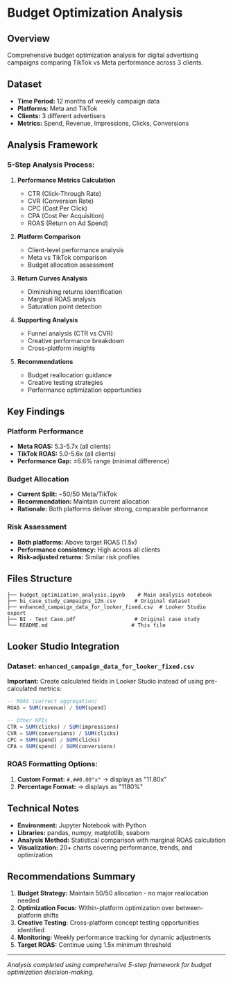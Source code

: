 # Budget Optimization Analysis

## Overview
Comprehensive budget optimization analysis for digital advertising campaigns comparing TikTok vs Meta performance across 3 clients.

## Dataset
- **Time Period:** 12 months of weekly campaign data
- **Platforms:** Meta and TikTok
- **Clients:** 3 different advertisers
- **Metrics:** Spend, Revenue, Impressions, Clicks, Conversions

## Analysis Framework

### 5-Step Analysis Process:
1. **Performance Metrics Calculation**
   - CTR (Click-Through Rate)
   - CVR (Conversion Rate)
   - CPC (Cost Per Click)
   - CPA (Cost Per Acquisition)
   - ROAS (Return on Ad Spend)

2. **Platform Comparison**
   - Client-level performance analysis
   - Meta vs TikTok comparison
   - Budget allocation assessment

3. **Return Curves Analysis**
   - Diminishing returns identification
   - Marginal ROAS analysis
   - Saturation point detection

4. **Supporting Analysis**
   - Funnel analysis (CTR vs CVR)
   - Creative performance breakdown
   - Cross-platform insights

5. **Recommendations**
   - Budget reallocation guidance
   - Creative testing strategies
   - Performance optimization opportunities

## Key Findings

### Platform Performance
- **Meta ROAS:** 5.3-5.7x (all clients)
- **TikTok ROAS:** 5.0-5.6x (all clients)
- **Performance Gap:** ±6.6% range (minimal difference)

### Budget Allocation
- **Current Split:** ~50/50 Meta/TikTok
- **Recommendation:** Maintain current allocation
- **Rationale:** Both platforms deliver strong, comparable performance

### Risk Assessment
- **Both platforms:** Above target ROAS (1.5x)
- **Performance consistency:** High across all clients
- **Risk-adjusted returns:** Similar risk profiles

## Files Structure

```
├── budget_optimization_analysis.ipynb    # Main analysis notebook
├── bi_case_study_campaigns_12m.csv      # Original dataset
├── enhanced_campaign_data_for_looker_fixed.csv  # Looker Studio export
├── BI - Test Case.pdf                   # Original case study
└── README.md                           # This file
```

## Looker Studio Integration

### Dataset: `enhanced_campaign_data_for_looker_fixed.csv`

**Important:** Create calculated fields in Looker Studio instead of using pre-calculated metrics:

```sql
-- ROAS (correct aggregation)
ROAS = SUM(revenue) / SUM(spend)

-- Other KPIs
CTR = SUM(clicks) / SUM(impressions)
CVR = SUM(conversions) / SUM(clicks)
CPC = SUM(spend) / SUM(clicks)
CPA = SUM(spend) / SUM(conversions)
```

### ROAS Formatting Options:
1. **Custom Format:** `#,##0.00"x"` → displays as "11.80x"
2. **Percentage Format:** → displays as "1180%"

## Technical Notes

- **Environment:** Jupyter Notebook with Python
- **Libraries:** pandas, numpy, matplotlib, seaborn
- **Analysis Method:** Statistical comparison with marginal ROAS calculation
- **Visualization:** 20+ charts covering performance, trends, and optimization

## Recommendations Summary

1. **Budget Strategy:** Maintain 50/50 allocation - no major reallocation needed
2. **Optimization Focus:** Within-platform optimization over between-platform shifts  
3. **Creative Testing:** Cross-platform concept testing opportunities identified
4. **Monitoring:** Weekly performance tracking for dynamic adjustments
5. **Target ROAS:** Continue using 1.5x minimum threshold

---

*Analysis completed using comprehensive 5-step framework for budget optimization decision-making.*